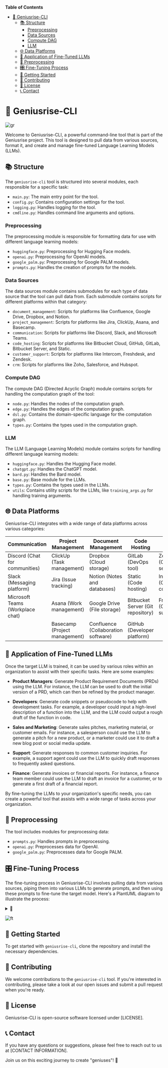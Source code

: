 <!-- START doctoc generated TOC please keep comment here to allow auto update -->
<!-- DON'T EDIT THIS SECTION, INSTEAD RE-RUN doctoc TO UPDATE -->

**Table of Contents**

- [🧠 Geniusrise-CLI](#-geniusrise-cli)
  - [📚 Structure](#-structure)
    - [Preprocessing](#preprocessing)
    - [Data Sources](#data-sources)
    - [Compute DAG](#compute-dag)
    - [LLM](#llm)
  - [🌐 Data Platforms](#-data-platforms)
  - [🎯 Application of Fine-Tuned LLMs](#-application-of-fine-tuned-llms)
  - [🔄 Preprocessing](#-preprocessing)
  - [🎛️ Fine-Tuning Process](#️-fine-tuning-process)
  - [🚀 Getting Started](#-getting-started)
  - [🤝 Contributing](#-contributing)
  - [📜 License](#-license)
  - [📞 Contact](#-contact)

<!-- END doctoc generated TOC please keep comment here to allow auto update -->

# 🧠 Geniusrise-CLI

![gr](./assets/geri-3.png)

Welcome to Geniusrise-CLI, a powerful command-line tool that is part of the
Geniusrise project. This tool is designed to pull data from various sources,
format it, and create and manage fine-tuned Language Learning Models (LLMs).

## 📚 Structure

The `geniusrise-cli` tool is structured into several modules, each responsible
for a specific task:

- `main.py`: The main entry point for the tool.
- `config.py`: Contains configuration settings for the tool.
- `logging.py`: Handles logging for the tool.
- `cmdline.py`: Handles command line arguments and options.

### Preprocessing

The preprocessing module is responsible for formatting data for use with
different language learning models:

- `huggingface.py`: Preprocessing for Hugging Face models.
- `openai.py`: Preprocessing for OpenAI models.
- `google_palm.py`: Preprocessing for Google PALM models.
- `prompts.py`: Handles the creation of prompts for the models.

### Data Sources

The data sources module contains submodules for each type of data source that
the tool can pull data from. Each submodule contains scripts for different
platforms within that category:

- `document_management`: Scripts for platforms like Confluence, Google Drive,
  Dropbox, and Notion.
- `project_management`: Scripts for platforms like Jira, ClickUp, Asana, and
  Basecamp.
- `communication`: Scripts for platforms like Discord, Slack, and Microsoft
  Teams.
- `code_hosting`: Scripts for platforms like Bitbucket Cloud, GitHub, GitLab,
  Bitbucket Server, and Static.
- `customer_support`: Scripts for platforms like Intercom, Freshdesk, and
  Zendesk.
- `crm`: Scripts for platforms like Zoho, Salesforce, and Hubspot.

### Compute DAG

The compute DAG (Directed Acyclic Graph) module contains scripts for handling
the computation graph of the tool:

- `node.py`: Handles the nodes of the computation graph.
- `edge.py`: Handles the edges of the computation graph.
- `dsl.py`: Contains the domain-specific language for the computation graph.
- `types.py`: Contains the types used in the computation graph.

### LLM

The LLM (Language Learning Models) module contains scripts for handling
different language learning models:

- `huggingface.py`: Handles the Hugging Face model.
- `chatgpt.py`: Handles the ChatGPT model.
- `bard.py`: Handles the Bard model.
- `base.py`: Base module for the LLMs.
- `types.py`: Contains the types used in the LLMs.
- `utils`: Contains utility scripts for the LLMs, like `training_args.py` for
  handling training arguments.

## 🌐 Data Platforms

Geniusrise-CLI integrates with a wide range of data platforms across various
categories:

| Communication                    | Project Management            | Document Management                 | Code Hosting                      | Customer Support                  | CRM                                |
| -------------------------------- | ----------------------------- | ----------------------------------- | --------------------------------- | --------------------------------- | ---------------------------------- |
| Discord (Chat for communities)   | ClickUp (Task management)     | Dropbox (Cloud storage)             | GitLab (DevOps tool)              | Zendesk (Customer service)        | Zoho (Online office suite)         |
| Slack (Messaging platform)       | Jira (Issue tracking)         | Notion (Notes and databases)        | Static (Code hosting)             | Intercom (Customer communication) | HubSpot (Marketing and sales)      |
| Microsoft Teams (Workplace chat) | Asana (Work management)       | Google Drive (File storage)         | Bitbucket Server (Git repository) | Freshdesk (Customer support)      | Salesforce (Customer relationship) |
|                                  | Basecamp (Project management) | Confluence (Collaboration software) | GitHub (Developer platform)       |                                   |                                    |

## 🎯 Application of Fine-Tuned LLMs

Once the target LLM is trained, it can be used by various roles within an
organization to assist with their specific tasks. Here are some examples:

- **Product Managers**: Generate Product Requirement Documents (PRDs) using the
  LLM. For instance, the LLM can be used to draft the initial version of a PRD,
  which can then be refined by the product manager.

- **Developers**: Generate code snippets or pseudocode to help with development
  tasks. For example, a developer could input a high-level description of a
  function into the LLM, and the LLM could output a rough draft of the function
  in code.

- **Sales and Marketing**: Generate sales pitches, marketing material, or
  customer emails. For instance, a salesperson could use the LLM to generate a
  pitch for a new product, or a marketer could use it to draft a new blog post
  or social media update.

- **Support**: Generate responses to common customer inquiries. For example, a
  support agent could use the LLM to quickly draft responses to frequently asked
  questions.

- **Finance**: Generate invoices or financial reports. For instance, a finance
  team member could use the LLM to draft an invoice for a customer, or to
  generate a first draft of a financial report.

By fine-tuning the LLMs to your organization's specific needs, you can create a
powerful tool that assists with a wide range of tasks across your organization.

## 🔄 Preprocessing

The tool includes modules for preprocessing data:

- `prompts.py`: Handles prompts in preprocessing.
- `openai.py`: Preprocesses data for OpenAI.
- `google_palm.py`: Preprocesses data for Google PALM.

## 🎛️ Fine-Tuning Process

The fine-tuning process in Geniusrise-CLI involves pulling data from various
sources, piping them into various LLMs to generate prompts, and then using these
prompts to fine-tune the target model. Here's a PlantUML diagram to illustrate
the process:

<details>
  <summary>🔽</summary>

```plantuml
@startuml
skinparam monochrome false
skinparam shadowing true
skinparam componentStyle uml2
skinparam component {
  BackgroundColor #E5E4E2
  BorderColor #333333
}
skinparam database {
  BackgroundColor #F4A460
  BorderColor #8B4513./assets/fine-tuning.png
}
skinparam arrow {
  Color #000000
}

title Fine-Tuning Process

database "Data Sources" as DS
actor "LLMs + RLHF" as LLM
database "Prompts" as P
component "Target LLM" as TM

DS --> LLM : Pull Data
LLM --> P : Generate Prompts
P --> TM : Fine-Tune Model
note right of TM
  Once fine-tuned, the LLM can be used by various roles within an organization:
  - Product Managers: Generate PRDs
  - Developers: Generate code snippets
  - Sales and Marketing: Generate sales pitches and marketing material
  - Support: Generate responses to customer inquiries
  - Finance: Generate invoices and financial reports
end note

@enduml

```

</details>

![ft](./assets/fine-tuning.png)

## 🚀 Getting Started

To get started with `geniusrise-cli`, clone the repository and install the
necessary dependencies.

## 🤝 Contributing

We welcome contributions to the `geniusrise-cli` tool. If you're interested in
contributing, please take a look at our open issues and submit a pull request
when you're ready.

## 📜 License

Geniusrise-CLI is open-source software licensed under [LICENSE].

## 📞 Contact

If you have any questions or suggestions, please feel free to reach out to us at
[CONTACT INFORMATION].

Join us on this exciting journey to create "geniuses"! 🎉
